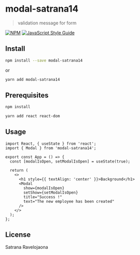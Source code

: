 # modal-satrana14

> validation message for form

[![NPM](https://img.shields.io/npm/v/modal-satrana14.svg)](https://www.npmjs.com/package/modal-satrana14) [![JavaScript Style Guide](https://img.shields.io/badge/code_style-standard-brightgreen.svg)](https://standardjs.com)

## Install

```bash
npm install --save modal-satrana14
```

or

```bash
yarn add modal-satrana14
```

## Prerequisites

```bash
npm install
```

```bash
yarn add react react-dom
```

## Usage

```
import React, { useState } from 'react';
import { Modal } from 'modal-satrana14';

export const App = () => {
  const [modalIsOpen, setModalIsOpen] = useState(true);

  return (
    <>
      <h1 style={{ textAlign: 'center' }}>Background</h1>
      <Modal
        show={modalIsOpen}
        setShow={setModalIsOpen}
        title="Success !"
        text="The new employee has been created"
      />
    </>
  );
};
```

## License
Satrana Ravelojaona